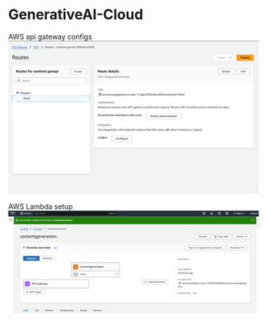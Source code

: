 # GenerativeAI-Cloud


AWS api gateway configs
![Screenshot_2](https://github.com/Satyake/GenerativeAI-Cloud/blob/main/apigateway.png)


AWS Lambda setup
![Screenshot_2](https://github.com/Satyake/GenerativeAI-Cloud/blob/main/lambda.png)


